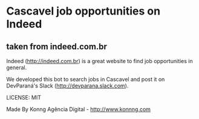 # Cascavel job opportunities on Indeed

## taken from indeed.com.br

Indeed (http://indeed.com.br) is a great website to find job opportunities in general.

We developed this bot to search jobs in Cascavel and post it on DevParaná's Slack (http://devparana.slack.com).

LICENSE: MIT

Made By Konng Agência Digital - http://www.konnng.com
